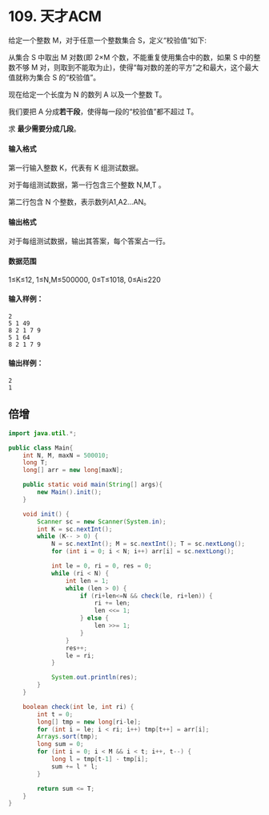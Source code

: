 # 109. 天才ACM

给定一个整数 M，对于任意一个整数集合 S，定义“校验值”如下:

从集合 S 中取出 M 对数(即 2×M 个数，不能重复使用集合中的数，如果 S 中的整数不够 M 对，则取到不能取为止)，使得“每对数的差的平方”之和最大，这个最大值就称为集合 S 的“校验值”。

现在给定一个长度为 N 的数列 A 以及一个整数 T。

我们要把 A 分成**若干段**，使得每一段的“校验值”都不超过 T。

求 **最少需要分成几段**。

#### 输入格式

第一行输入整数 K，代表有 K 组测试数据。

对于每组测试数据，第一行包含三个整数 N,M,T 。

第二行包含 N 个整数，表示数列A1,A2…AN。

#### 输出格式

对于每组测试数据，输出其答案，每个答案占一行。

#### 数据范围

1≤K≤12,  1≤N,M≤500000, 0≤T≤1018, 0≤Ai≤220

#### 输入样例：

```
2
5 1 49
8 2 1 7 9
5 1 64
8 2 1 7 9
```

#### 输出样例：

```
2
1
```



## 倍增

```java
import java.util.*;

public class Main{
    int N, M, maxN = 500010;
    long T;
    long[] arr = new long[maxN];

    public static void main(String[] args){
        new Main().init();
    }

    void init() {
        Scanner sc = new Scanner(System.in);
        int K = sc.nextInt();
        while (K-- > 0) {
            N = sc.nextInt(); M = sc.nextInt(); T = sc.nextLong();
            for (int i = 0; i < N; i++) arr[i] = sc.nextLong();

            int le = 0, ri = 0, res = 0;
            while (ri < N) {
                int len = 1;
                while (len > 0) {
                    if (ri+len<=N && check(le, ri+len)) {
                        ri += len;
                        len <<= 1;
                    } else {
                        len >>= 1;
                    }
                }
                res++;
                le = ri;
            }

            System.out.println(res);
        }
    }

    boolean check(int le, int ri) {
        int t = 0;
        long[] tmp = new long[ri-le];
        for (int i = le; i < ri; i++) tmp[t++] = arr[i];
        Arrays.sort(tmp);
        long sum = 0;
        for (int i = 0; i < M && i < t; i++, t--) {
            long l = tmp[t-1] - tmp[i];
            sum += l * l;
        }

        return sum <= T;
    }
}
```

